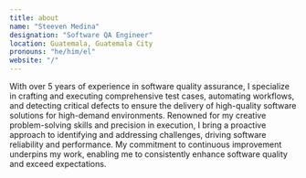 ```yaml
---
title: about
name: "Steeven Medina"
designation: "Software QA Engineer"
location: Guatemala, Guatemala City
pronouns: "he/him/el"
website: "/"
---
```


With over 5 years of experience in software quality assurance, I specialize in crafting and executing comprehensive test cases, automating workflows, and detecting critical defects to ensure the delivery of high-quality software solutions for high-demand environments. Renowned for my creative problem-solving skills and precision in execution, I bring a proactive approach to identifying and addressing challenges, driving software reliability and performance. My commitment to continuous improvement underpins my work, enabling me to consistently enhance software quality and exceed expectations.
